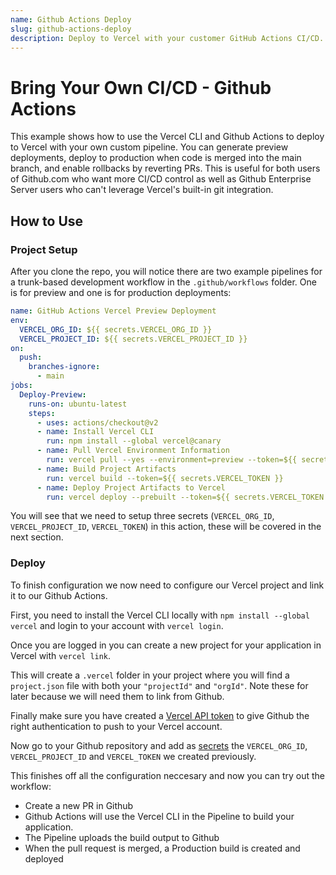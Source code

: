 ```yaml
---
name: Github Actions Deploy
slug: github-actions-deploy
description: Deploy to Vercel with your customer GitHub Actions CI/CD.
---
```


# Bring Your Own CI/CD - Github Actions

This example shows how to use the Vercel CLI and Github Actions to deploy to Vercel with your own custom pipeline. You can generate preview deployments, deploy to production when code is merged into the main branch, and enable rollbacks by reverting PRs. This is useful for both users of Github.com who want more CI/CD control as well as Github Enterprise Server users who can't leverage Vercel's built-in git integration.

## How to Use

### Project Setup

After you clone the repo, you will notice there are two example pipelines for a trunk-based development workflow in the `.github/workflows` folder. One is for preview and one is for production deployments:

```yaml
name: GitHub Actions Vercel Preview Deployment
env:
  VERCEL_ORG_ID: ${{ secrets.VERCEL_ORG_ID }}
  VERCEL_PROJECT_ID: ${{ secrets.VERCEL_PROJECT_ID }}
on:
  push:
    branches-ignore:
      - main
jobs:
  Deploy-Preview:
    runs-on: ubuntu-latest
    steps:
      - uses: actions/checkout@v2
      - name: Install Vercel CLI
        run: npm install --global vercel@canary
      - name: Pull Vercel Environment Information
        run: vercel pull --yes --environment=preview --token=${{ secrets.VERCEL_TOKEN }}
      - name: Build Project Artifacts
        run: vercel build --token=${{ secrets.VERCEL_TOKEN }}
      - name: Deploy Project Artifacts to Vercel
        run: vercel deploy --prebuilt --token=${{ secrets.VERCEL_TOKEN }}
```

You will see that we need to setup three secrets (`VERCEL_ORG_ID`, `VERCEL_PROJECT_ID`, `VERCEL_TOKEN`) in this action, these will be covered in the next section.

### Deploy

To finish configuration we now need to configure our Vercel project and link it to our Github Actions.

First, you need to install the Vercel CLI locally with `npm install --global vercel` and login to your account with `vercel login`.

Once you are logged in you can create a new project for your application in Vercel with `vercel link`.

This will create a `.vercel` folder in your project where you will find a `project.json` file with both your `"projectId"` and `"orgId"`. Note these for later because we will need them to link from Github.

Finally make sure you have created a [Vercel API token](https://vercel.com/support/articles/how-do-i-use-a-vercel-api-access-token) to give Github the right authentication to push to your Vercel account.

Now go to your Github repository and add as [secrets](https://docs.github.com/en/actions/security-guides/encrypted-secrets) the `VERCEL_ORG_ID`, `VERCEL_PROJECT_ID` and `VERCEL_TOKEN` we created previously.

This finishes off all the configuration neccesary and now you can try out the workflow:

- Create a new PR in Github
- Github Actions will use the Vercel CLI in the Pipeline to build your application.
- The Pipeline uploads the build output to Github
- When the pull request is merged, a Production build is created and deployed
